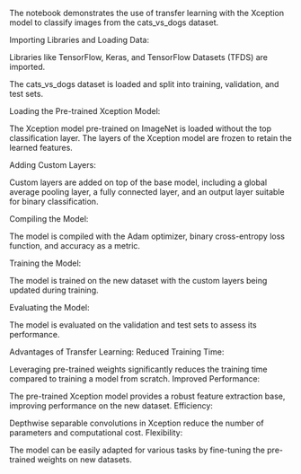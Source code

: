 The notebook demonstrates the use of transfer learning with the Xception model to classify images from the cats_vs_dogs dataset.

Importing Libraries and Loading Data:

Libraries like TensorFlow, Keras, and TensorFlow Datasets (TFDS) are imported.

The cats_vs_dogs dataset is loaded and split into training, validation, and test sets.

Loading the Pre-trained Xception Model:

The Xception model pre-trained on ImageNet is loaded without the top classification layer.
The layers of the Xception model are frozen to retain the learned features.

Adding Custom Layers:


Custom layers are added on top of the base model, including a global average pooling layer, a fully connected layer, and an output layer suitable for binary classification.

Compiling the Model:

The model is compiled with the Adam optimizer, binary cross-entropy loss function, and accuracy as a metric.

Training the Model:

The model is trained on the new dataset with the custom layers being updated during training.

Evaluating the Model:

The model is evaluated on the validation and test sets to assess its performance.

Advantages of Transfer Learning: 
Reduced Training Time:

Leveraging pre-trained weights significantly reduces the training time compared to training a model from scratch.
Improved Performance:

The pre-trained Xception model provides a robust feature extraction base, improving performance on the new dataset.
Efficiency:

Depthwise separable convolutions in Xception reduce the number of parameters and computational cost.
Flexibility:

The model can be easily adapted for various tasks by fine-tuning the pre-trained weights on new datasets.
